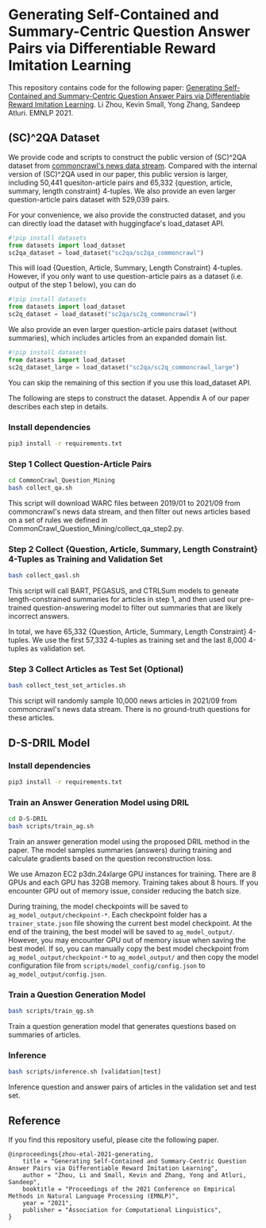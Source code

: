 # Generating Self-Contained and Summary-Centric Question Answer Pairs via Differentiable Reward Imitation Learning

This repository contains code for the following paper: 
[Generating Self-Contained and Summary-Centric Question Answer Pairs via Differentiable Reward Imitation Learning](https://arxiv.org/pdf/2109.04689.pdf). Li Zhou, Kevin Small, Yong Zhang, Sandeep Atluri. EMNLP 2021.

## (SC)^2QA Dataset
We provide code and scripts to construct the public version of (SC)^2QA dataset from [commoncrawl's news data stream](https://commoncrawl.org/2016/10/news-dataset-available/). Compared with the internal version of (SC)^2QA used in our paper, this public version is larger, including 50,441 quesiton-article pairs and 65,332 {question, article, summary, length constraint} 4-tuples. We also provide an even larger question-article pairs dataset with 529,039 pairs.

For your convenience, we also provide the constructed dataset, and you can directly load the dataset with huggingface's load_dataset API.

```python
#!pip install datasets
from datasets import load_dataset
sc2qa_dataset = load_dataset("sc2qa/sc2qa_commoncrawl")
```

This will load {Question, Article, Summary, Length Constraint} 4-tuples. However, if you only want to use question-article pairs as a dataset (i.e. output of the step 1 below), you can do
```python
#!pip install datasets
from datasets import load_dataset
sc2q_dataset = load_dataset("sc2qa/sc2q_commoncrawl")
```

We also provide an even larger question-article pairs dataset (without summaries), which includes articles from an expanded domain list.
```python
#!pip install datasets
from datasets import load_dataset
sc2q_dataset_large = load_dataset("sc2qa/sc2q_commoncrawl_large")
```
You can skip the remaining of this section if you use this load_dataset API.

The following are steps to construct the dataset. Appendix A of our paper describes each step in details.
### Install dependencies
```bash
pip3 install -r requirements.txt
```
### Step 1 Collect Question-Article Pairs

```bash
cd CommonCrawl_Question_Mining
bash collect_qa.sh
```

This script will download WARC files between 2019/01 to 2021/09 from commoncrawl's news data stream, and then filter out news articles based on a set of rules we defined in CommonCrawl_Question_Mining/collect_qa_step2.py.

### Step 2 Collect {Question, Article, Summary, Length Constraint} 4-Tuples as Training and Validation Set

```bash
bash collect_qasl.sh
```

This script will call BART, PEGASUS, and CTRLSum models to geneate length-constrained summaries for articles in step 1, and then used our pre-trained question-answering model to filter out summaries that are likely incorrect answers.

In total, we have 65,332 {Question, Article, Summary, Length Constraint} 4-tuples. We use the first 57,332 4-tuples as training set and the last 8,000 4-tuples as validation set. 

### Step 3 Collect Articles as Test Set (Optional)

```bash
bash collect_test_set_articles.sh
```

This script will randomly sample 10,000 news articles in 2021/09 from commoncrawl's news data stream. There is no ground-truth questions for these articles.

## D-S-DRIL Model

### Install dependencies
```bash
pip3 install -r requirements.txt
```

### Train an Answer Generation Model using DRIL

```bash
cd D-S-DRIL
bash scripts/train_ag.sh
```

Train an answer generation model using the proposed DRIL method in the paper. The model samples summaries (answers) during training and calculate gradients based on the question reconstruction loss.

We use Amazon EC2 p3dn.24xlarge GPU instances for training. There are 8 GPUs and each GPU has 32GB memory. Training takes about 8 hours. If you encounter GPU out of memory issue, consider reducing the batch size.

During training, the model checkpoints will be saved to `ag_model_output/checkpoint-*`. Each checkpoint folder has a `trainer_state.json` file showing the current best model checkpoint. At the end of the training, the best model will be saved to `ag_model_output/`. However, you may encounter GPU out of memory issue when saving the best model. If so, you can manually copy the best model checkpoint from  `ag_model_output/checkpoint-*` to `ag_model_output/` and then copy the model configuration file from `scripts/model_config/config.json` to `ag_model_output/config.json`.
### Train a Question Generation Model

```bash
bash scripts/train_qg.sh
```

Train a question generation model that generates questions based on summaries of articles.

### Inference

```bash
bash scripts/inference.sh [validation|test]
```
Inference question and answer pairs of articles in the validation set and test set.

## Reference
If you find this repository useful, please cite the following paper.
```
@inproceedings{zhou-etal-2021-generating,
    title = "Generating Self-Contained and Summary-Centric Question Answer Pairs via Differentiable Reward Imitation Learning",
    author = "Zhou, Li and Small, Kevin and Zhang, Yong and Atluri, Sandeep",
    booktitle = "Proceedings of the 2021 Conference on Empirical Methods in Natural Language Processing (EMNLP)",
    year = "2021",
    publisher = "Association for Computational Linguistics",
}
```

